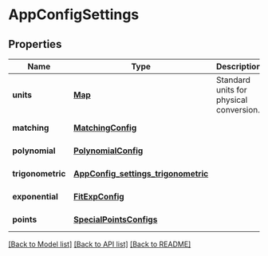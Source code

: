 # AppConfigSettings
## Properties

Name | Type | Description | Notes
------------ | ------------- | ------------- | -------------
**units** | [**Map**](string.md) | Standard units for physical conversion. | [default to null]
**matching** | [**MatchingConfig**](MatchingConfig.md) |  | [default to null]
**polynomial** | [**PolynomialConfig**](PolynomialConfig.md) |  | [default to null]
**trigonometric** | [**AppConfig_settings_trigonometric**](AppConfig_settings_trigonometric.md) |  | [default to null]
**exponential** | [**FitExpConfig**](FitExpConfig.md) |  | [default to null]
**points** | [**SpecialPointsConfigs**](SpecialPointsConfigs.md) |  | [default to null]

[[Back to Model list]](../README.md#documentation-for-models) [[Back to API list]](../README.md#documentation-for-api-endpoints) [[Back to README]](../README.md)

